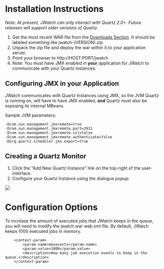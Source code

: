 # Installation Instructions #

_Note: At present, JWatch can only interact with Quartz 2.0+. Future releases will support older versions of Quartz._

  1. Get the most recent WAR file from the [Downloads Section](http://code.google.com/p/jwatch/downloads/list). It should be labeled something like jwatch-(VERSION).zip
  1. Unpack the zip file and deploy the war within it to your application server.
  1. Point your browser to http://HOST:PORT/jwatch
  1. Note: You must have JMX enabled in **your** application for JWatch to communicate with your Quartz instances:

## Configuring JMX in your Application ##

JWatch communicates with Quartz Instances using JMX, so the JVM Quartz is running on, will have to have JMX enabled, **and** Quartz must also be exposing its internal MBeans.

Sample JVM parameters:
```
-Dcom.sun.management.jmxremote=true
-Dcom.sun.management.jmxremote.port=2911
-Dcom.sun.management.jmxremote.ssl=false
-Dcom.sun.management.jmxremote.authenticate=false
-Dorg.quartz.scheduler.jmx.export=true
```

## Creating a Quartz Monitor ##

  1. Click the "Add New Quartz Instance" link on the top-right of the user-interface.
  1. Configure your Quartz Instance using the dialogue popup:
<img src='http://jwatch.googlecode.com/svn/trunk/site/images/ss/addnewinstance.png' />

# Configuration Options #

To increase the amount of executed jobs that JWatch keeps in the queue, you will need to modify the jwatch.war web.xml file. By default, JWatch keeps 1000 executed jobs in memory.

```
    <context-param>
        <param-name>maxevents</param-name>
        <param-value>1000</param-value>
        <description>How many job execution events to keep in the queue.</description>
    </context-param>
```